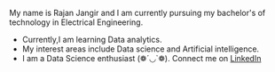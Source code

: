 
My name is Rajan Jangir and I am currently pursuing my bachelor's of technology in Electrical Engineering.
- Currently,I am learning Data analytics. 
- My interest areas include Data science and Artificial intelligence. 
- I am a Data Science enthusiast (❁´◡`❁).
Connect me on [LinkedIn](https://www.linkedin.com/in/rajan-jangir/)
&nbsp;
# 
